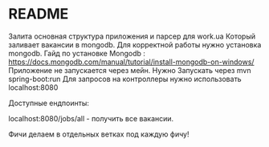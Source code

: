 # README #
Залита основная структура приложения и парсер для work.ua Который заливает вакансии в mongodb. Для корректной работы нужно установка mongodb. Гайд по установке Mongodb : https://docs.mongodb.com/manual/tutorial/install-mongodb-on-windows/
Приложение не запускается через мейн. Нужно Запускать через mvn spring-boot:run
Для запросов на контроллеры нужно использовать localhost:8080

Доступные ендпоинты:

localhost:8080/jobs/all - получить все вакансии.

Фичи делаем в отдельных ветках под каждую фичу!